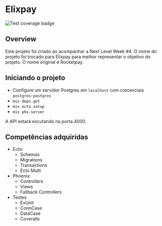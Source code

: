 # Elixpay
![Test coverage badge](https://img.shields.io/coveralls/github/savioacp/elixpay)

## Overview

Este projeto foi criado ao acompanhar a Next Level Week #4. O nome do projeto foi trocado para Elixpay para melhor representar o objetivo do projeto. O nome original é Rocketpay.


## Iniciando o projeto

  * Configure um servidor Postgres em `localhost` com crecenciais `postgres:postgres`
  * `mix deps.get`
  * `mix ecto.setup`
  * `mix phx.server`

A API estará escutando na porta 4000.

## Competências adquiridas

  * Ecto:
    * Schemas
    * Migrations 
    * Transactions
    * Ecto Multi
  * Phoenix:
    * Controllers
    * Views
    * Fallback Controllers
  * Testes
    * ExUnit
    * ConnCase
    * DataCase
    * Coveralls
